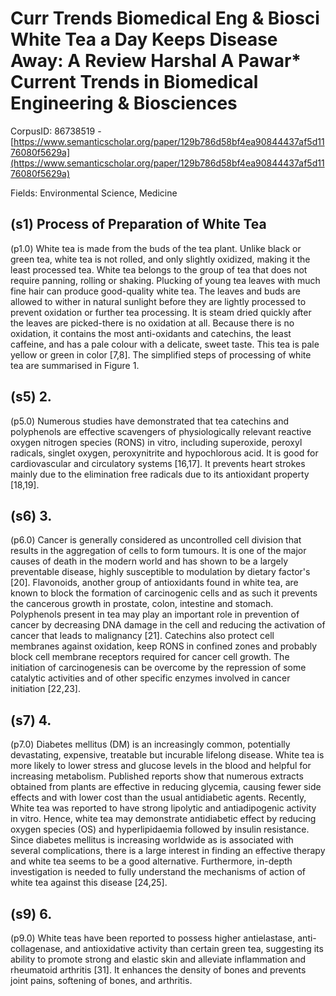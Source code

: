 # Curr Trends Biomedical Eng & Biosci White Tea a Day Keeps Disease Away: A Review Harshal A Pawar* Current Trends in Biomedical Engineering & Biosciences

CorpusID: 86738519 - [https://www.semanticscholar.org/paper/129b786d58bf4ea90844437af5d1176080f5629a](https://www.semanticscholar.org/paper/129b786d58bf4ea90844437af5d1176080f5629a)

Fields: Environmental Science, Medicine

## (s1) Process of Preparation of White Tea
(p1.0) White tea is made from the buds of the tea plant. Unlike black or green tea, white tea is not rolled, and only slightly oxidized, making it the least processed tea. White tea belongs to the group of tea that does not require panning, rolling or shaking. Plucking of young tea leaves with much fine hair can produce good-quality white tea. The leaves and buds are allowed to wither in natural sunlight before they are lightly processed to prevent oxidation or further tea processing. It is steam dried quickly after the leaves are picked-there is no oxidation at all. Because there is no oxidation, it contains the most anti-oxidants and catechins, the least caffeine, and has a pale colour with a delicate, sweet taste. This tea is pale yellow or green in color [7,8]. The simplified steps of processing of white tea are summarised in Figure 1.
## (s5) 2.
(p5.0) Numerous studies have demonstrated that tea catechins and polyphenols are effective scavengers of physiologically relevant reactive oxygen nitrogen species (RONS) in vitro, including superoxide, peroxyl radicals, singlet oxygen, peroxynitrite and hypochlorous acid. It is good for cardiovascular and circulatory systems [16,17]. It prevents heart strokes mainly due to the elimination free radicals due to its antioxidant property [18,19].
## (s6) 3.
(p6.0) Cancer is generally considered as uncontrolled cell division that results in the aggregation of cells to form tumours. It is one of the major causes of death in the modern world and has shown to be a largely preventable disease, highly susceptible to modulation by dietary factor's [20]. Flavonoids, another group of antioxidants found in white tea, are known to block the formation of carcinogenic cells and as such it prevents the cancerous growth in prostate, colon, intestine and stomach. Polyphenols present in tea may play an important role in prevention of cancer by decreasing DNA damage in the cell and reducing the activation of cancer that leads to malignancy [21]. Catechins also protect cell membranes against oxidation, keep RONS in confined zones and probably block cell membrane receptors required for cancer cell growth. The initiation of carcinogenesis can be overcome by the repression of some catalytic activities and of other specific enzymes involved in cancer initiation [22,23].
## (s7) 4.
(p7.0) Diabetes mellitus (DM) is an increasingly common, potentially devastating, expensive, treatable but incurable lifelong disease. White tea is more likely to lower stress and glucose levels in the blood and helpful for increasing metabolism. Published reports show that numerous extracts obtained from plants are effective in reducing glycemia, causing fewer side effects and with lower cost than the usual antidiabetic agents. Recently, White tea was reported to have strong lipolytic and antiadipogenic activity in vitro. Hence, white tea may demonstrate antidiabetic effect by reducing oxygen species (OS) and hyperlipidaemia followed by insulin resistance. Since diabetes mellitus is increasing worldwide as is associated with several complications, there is a large interest in finding an effective therapy and white tea seems to be a good alternative. Furthermore, in-depth investigation is needed to fully understand the mechanisms of action of white tea against this disease [24,25].
## (s9) 6.
(p9.0) White teas have been reported to possess higher antielastase, anti-collagenase, and antioxidative activity than certain green tea, suggesting its ability to promote strong and elastic skin and alleviate inflammation and rheumatoid arthritis [31]. It enhances the density of bones and prevents joint pains, softening of bones, and arthritis.
